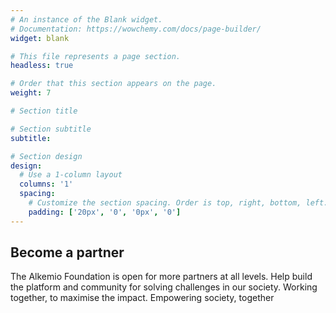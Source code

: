 ```yaml
---
# An instance of the Blank widget.
# Documentation: https://wowchemy.com/docs/page-builder/
widget: blank

# This file represents a page section.
headless: true

# Order that this section appears on the page.
weight: 7

# Section title

# Section subtitle
subtitle:

# Section design
design:
  # Use a 1-column layout
  columns: '1'
  spacing:
    # Customize the section spacing. Order is top, right, bottom, left.
    padding: ['20px', '0', '0px', '0']
---
```


<div class="container mb-5">
    <!-- Title -->
    <h2 class="text-center font-weight-bold">Become a partner</h2>
    <!-- First row -->
    <div class="row align-items-top text-center mt-4 mb-5">
        <div>The Alkemio Foundation is open for more partners at all levels. Help build the platform and community for solving challenges in our society. Working together, to maximise the impact. Empowering society, together</div>
    </div>
</div>

